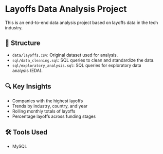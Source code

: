 # Layoffs Data Analysis Project

This is an end-to-end data analysis project based on layoffs data in the tech industry.

## 📁 Structure
- `data/layoffs.csv`: Original dataset used for analysis.
- `sql/data_cleaning.sql`: SQL queries to clean and standardize the data.
- `sql/exploratory_analysis.sql`: SQL queries for exploratory data analysis (EDA).

## 🔍 Key Insights
- Companies with the highest layoffs
- Trends by industry, country, and year
- Rolling monthly totals of layoffs
- Percentage layoffs across funding stages

## 🛠️ Tools Used
- MySQL
